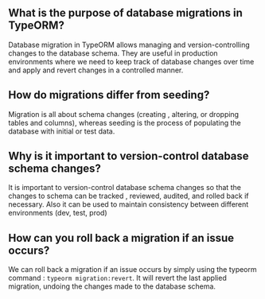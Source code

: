 ## What is the purpose of database migrations in TypeORM?
Database migration in TypeORM allows managing and version-controlling changes to the database schema. They are useful in production environments where we need to keep track of database changes over time and apply and revert changes in a controlled manner.

## How do migrations differ from seeding?
Migration is all about schema changes (creating , altering, or dropping tables and columns), whereas seeding is the process of populating the database with initial or test data.

## Why is it important to version-control database schema changes?
It is important to version-control database schema changes so that the changes to schema can be tracked , reviewed, audited, and rolled back if necessary. Also it can be used to maintain consistency between different environments (dev, test, prod)

## How can you roll back a migration if an issue occurs?
We can roll back a migration if an issue occurs by simply using the typeorm command : `typeorm migration:revert`. It will revert the last applied migration, undoing the changes made to the database schema.